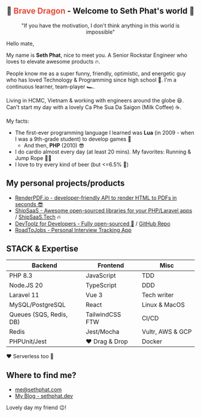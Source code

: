 <h2 align="center">
  🐉 <span style="color:#e74c3c;">Brave Dragon</span> - Welcome to Seth Phat's world 👋
</h1>

<p align="center">"If you have the motivation, I don't think anything in this world is impossible"</p>

Hello mate,

My name is **Seth Phat**, nice to meet you. A Senior Rockstar Engineer who loves to elevate awesome products 🔥.

People know me as a super funny, friendly, optimistic, and energetic guy who has loved Technology & Programming since high school 🥰. I'm a continuous learner, team-player 🏎️.

Living in HCMC, Vietnam & working with engineers around the globe 😆. Can't start my day with a lovely Ca Phe Sua Da Saigon (Milk Coffee) ☕️.

My facts: 
 - The first-ever programming language I learned was **Lua** (in 2009 - when I was a 9th-grade student) to develop games 👀
   - And then, **PHP** (2010) 😎
 - I do cardio almost every day (at least 20 mins). My favorites: Running & Jump Rope 🏃‍♂️
 - I love to try every kind of beer (but <=6.5% 🥹)

## My personal projects/products

- [RenderPDF.io - developer-friendly API to render HTML to PDFs in seconds 😎](https://renderpdf.io)
- [ShipSaaS - Awesome open-sourced libraries for your PHP/Laravel apps](https://github.com/shipsaas) / [ShipSaaS.Tech](https://shipsaas.tech) 🔥
- [DevToolz for Developers - Fully open-sourced 🧧](https://tools.sethphat.dev/) / [GitHub Repo](https://github.com/sethsandaru/devtoolz)
- [RoadToJobs - Personal Interview Tracking App](https://github.com/roadtojobs/roadtojobs)

## STACK & Expertise

| Backend                 	| Frontend        	| Misc          	|
|-------------------------	|-----------------	|---------------	|
| PHP 8.3                 	| JavaScript      	| TDD           	|
| Node.JS 20              	| TypeScript      	| DDD           	|
| Laravel 11              	| Vue 3           	| Tech writer   	|
| MySQL/PostgreSQL        	| React           	| Linux & MacOS 	|
| Queues (SQS, Redis, DB) 	| TailwindCSS FTW 	| CI/CD         	|
| Redis                   	| Jest/Mocha       	| Vultr, AWS & GCP|
| PHPUnit/Jest            	| ❤️ Drag & Drop   	| Docker        	|

❤️ Serverless too 🚀

## Where to find me?
- [me@sethphat.com](mailto:me@sethphat.com)
- [My Blog - sethphat.dev](https://sethphat.dev/)

Lovely day my friend 😉!
